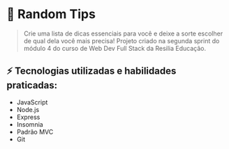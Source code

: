 # :gift: Random Tips

> Crie uma lista de dicas essenciais para você e deixe a sorte escolher de qual dela você mais precisa! Projeto criado na segunda sprint do módulo 4 do curso de Web Dev Full Stack da Resilia Educação.

## :zap: Tecnologias utilizadas e habilidades praticadas:

- JavaScript
- Node.js
- Express
- Insomnia
- Padrão MVC
- Git
